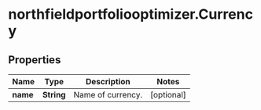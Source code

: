 # northfieldportfoliooptimizer.Currency

## Properties

Name | Type | Description | Notes
------------ | ------------- | ------------- | -------------
**name** | **String** | Name of currency. | [optional] 


